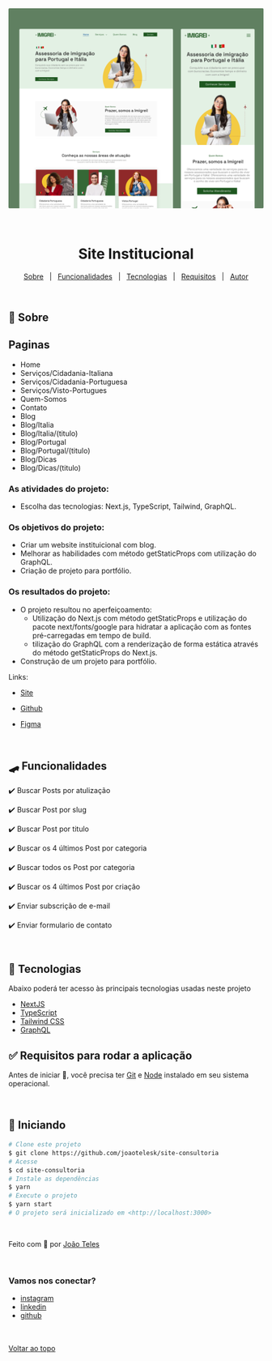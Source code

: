 <div align="center" id="top">
  <img src="./public/Thumbnail.webp" alt="Thumbnail do site" />

&#xa0;

</div>

<h1 align="center">Site Institucional</h1>

<!-- <h4 align="center">
	🚧   Under construction...  🚧
</h4> -->
<!-- <hr> -->

<p align="center">
  <a href="#-sobre">Sobre</a> &#xa0; | &#xa0;
  <a href="#-funcionalidades">Funcionalidades</a> &#xa0; | &#xa0;
  <a href="#-tecnologias">Tecnologias</a> &#xa0; | &#xa0;
  <a href="#-requisitos-para-rodar-a-aplicação">Requisitos</a> &#xa0; | &#xa0;
  <a href="https://github.com/joaotelesk" target="_blank">Autor</a>
</p>

<br>

## 🧠 Sobre

## Paginas

- Home
- Serviços/Cidadania-Italiana
- Serviços/Cidadania-Portuguesa
- Serviços/Visto-Portugues
- Quem-Somos
- Contato
- Blog
- Blog/Italia
- Blog/Italia/(titulo)
- Blog/Portugal
- Blog/Portugal/(titulo)
- Blog/Dicas
- Blog/Dicas/(titulo)

### As atividades do projeto:

- Escolha das tecnologias: Next.js, TypeScript, Tailwind, GraphQL.

### Os objetivos do projeto:

- Criar um website instituicional com blog.
- Melhorar as habilidades com método getStaticProps com utilização do GraphQL.
- Criação de projeto para portfólio.

### Os resultados do projeto:

- O projeto resultou no aperfeiçoamento:
  - Utilização do Next.js com método getStaticProps e utilização do pacote next/fonts/google para hidratar a aplicação com as fontes pré-carregadas em tempo de build.
  - tilização do GraphQL com a renderização de forma estática através do método getStaticProps do Next.js.
- Construção de um projeto para portfólio.

Links:

- [Site](https://site-consultoria-ecru.vercel.app/)
- [Github](https://github.com/joaotelesk/site-consultoria)
- [Figma](https://www.figma.com/file/S4GHwiUZtcG9eHlrCiJNRP/Site---Imigrei?t=EeCajIjeREel6I8W-7)

  <br/>

## 🛹 Funcionalidades

✔️ Buscar Posts por atulização

✔️ Buscar Post por slug

✔️ Buscar Post por titulo

✔️ Buscar os 4 últimos Post por categoria

✔️ Buscar todos os Post por categoria

✔️ Buscar os 4 últimos Post por criação

✔️ Enviar subscrição de e-mail

✔️ Enviar formulario de contato

<br/>

## 🚀 Tecnologias

Abaixo poderá ter acesso às principais tecnologias usadas neste projeto

- [NextJS](https://nextjs.org/)
- [TypeScript](https://www.typescriptlang.org/)
- [Tailwind CSS](https://tailwindcss.com/)
- [GraphQL](https://graphql.org/)

## ✅ Requisitos para rodar a aplicação

Antes de iniciar 🏁, você precisa ter [Git](https://git-scm.com) e [Node](https://nodejs.org/en/) instalado em seu sistema operacional.

<br/>

## 🏁 Iniciando

```bash
# Clone este projeto
$ git clone https://github.com/joaotelesk/site-consultoria
# Acesse
$ cd site-consultoria
# Instale as dependências
$ yarn
# Execute o projeto
$ yarn start
# O projeto será inicializado em <http://localhost:3000>
```

<br/>

Feito com 💜 por <a href="https://github.com/joaotelesk" target="_blank">João Teles</a>

&#xa0;

### Vamos nos conectar?

- [instagram](https://www.instagram.com/jaootelesk)
- [linkedin](www.linkedin.com/in/joaotelesk)
- [github](https://github.com/joaotelesk)

<br />
<br />
<a href="#top">Voltar ao topo</a>
